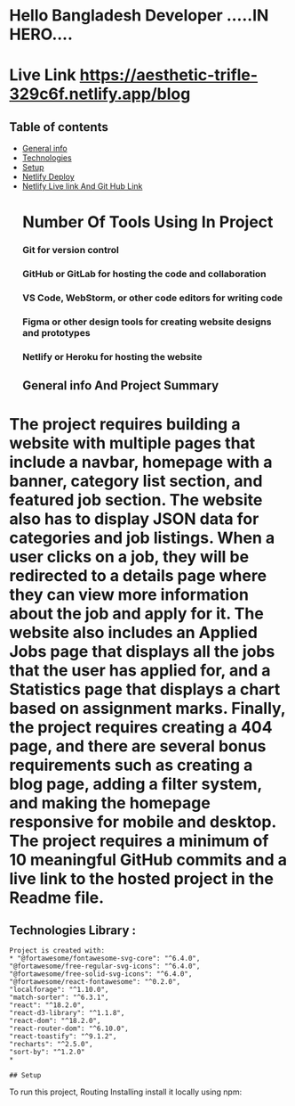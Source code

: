 # Hello Bangladesh Developer .....IN HERO.... 


 # Live Link https://aesthetic-trifle-329c6f.netlify.app/blog
 
 ## Table of contents
* [General info](#general-info)
* [Technologies](#technologies)
* [Setup](#setup)
* [Netlify Deploy](#setup)
* [Netlify Live link And Git Hub Link](#setup)
    # Number Of Tools Using In Project 
    ### Git for version control
    ### GitHub or GitLab for hosting the code and collaboration
    ### VS Code, WebStorm, or other code editors for writing code
    ###  Figma or other design tools for creating website designs and prototypes
    ### Netlify or Heroku for hosting the website
    ## General info And Project Summary 
 
# The project requires building a website with multiple pages that include a navbar, homepage with a  banner, category list section, and featured job section. The website also has to display JSON data for categories and job listings. When a user clicks on a job, they will be redirected to a details page where they can view more information about the job and apply for it. The website also includes an Applied Jobs page that displays all the jobs that the user has applied for, and a Statistics page that displays a chart based on assignment marks. Finally, the project requires creating a 404 page, and there are several bonus requirements such as creating a blog page, adding a filter system, and making the homepage responsive for mobile and desktop. The project requires a minimum of 10 meaningful GitHub commits and a live link to the hosted project in the Readme file.


  ## Technologies Library : 
    Project is created with:
    * "@fortawesome/fontawesome-svg-core": "^6.4.0",
    "@fortawesome/free-regular-svg-icons": "^6.4.0",
    "@fortawesome/free-solid-svg-icons": "^6.4.0",
    "@fortawesome/react-fontawesome": "^0.2.0",
    "localforage": "^1.10.0",
    "match-sorter": "^6.3.1",
    "react": "^18.2.0",
    "react-d3-library": "^1.1.8",
    "react-dom": "^18.2.0",
    "react-router-dom": "^6.10.0",
    "react-toastify": "^9.1.2",
    "recharts": "^2.5.0",
    "sort-by": "^1.2.0"
    * 
    
    ## Setup
   To run this project, Routing Installing install it locally using npm: